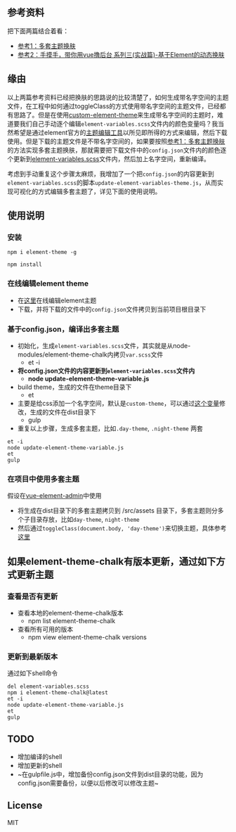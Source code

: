 ## 参考资料
把下面两篇结合着看：
- [参考1：多套主题换肤](https://panjiachen.gitee.io/vue-element-admin-site/zh/guide/advanced/theme.html#多套主题换肤)
- [参考2：手摸手，带你用vue撸后台 系列三(实战篇)-基于Element的动态换肤](https://juejin.im/post/593121aa0ce4630057f70d35)


## 缘由
以上两篇参考资料已经把换肤的思路说的比较清楚了，如何生成带名字空间的主题文件，在工程中如何通过toggleClass的方式使用带名字空间的主题文件，已经都有思路了。但是在使用[custom-element-theme](https://github.com/yangguichun/custom-element-theme)来生成带名字空间的主题时，难道要我们自己手动逐个编辑`element-variables.scss`文件内的颜色变量吗？我当然希望是通过element官方的[主题编辑工具](https://element.eleme.cn/#/zh-CN/theme)以所见即所得的方式来编辑，然后下载使用。但是下载的主题文件是不带名字空间的，如果要按照[参考1：多套主题换肤](https://panjiachen.gitee.io/vue-element-admin-site/zh/guide/advanced/theme.html#多套主题换肤)的方法实现多套主题换肤，那就需要把下载文件中的`config.json`文件内的颜色逐个更新到[element-variables.scss](https://github.com/yangguichun/custom-element-theme/blob/master/element-variables.scss)文件内，然后加上名字空间，重新编译。

考虑到手动重复这个步骤太麻烦，我增加了一个把`config.json`的内容更新到`element-variables.scss`的脚本`update-element-variables-theme.js`，从而实现可视化的方式编辑多套主题了，详见下面的使用说明。


## 使用说明
### 安装
```shell
npm i element-theme -g

npm install
```

### 在线编辑element theme
- 在[这里](https://element.eleme.cn/#/zh-CN/theme)在线编辑element主题
- 下载，并将下载的文件中的`config.json`文件拷贝到当前项目根目录下

### 基于config.json，编译出多套主题
- 初始化，生成`element-variables.scss`文件，其实就是从node-modules/element-theme-chalk内拷贝`var.scss`文件
  - et -i
- **将config.json文件的内容更新到`element-variables.scss`文件内**  
  - **node update-element-theme-variable.js**
- build theme，生成的文件在theme目录下
  - et
- 主要是给css添加一个名字空间，默认是`custom-theme`，可以通过[这个变量](https://github.com/yangguichun/custom-element-theme/blob/master/gulpfile.js#L6)修改，生成的文件在dist目录下
  - gulp
- 重复以上步骤，生成多套主题，比如`.day-theme`, `.night-theme` 两套

```shell
et -i
node update-element-theme-variable.js
et
gulp
```

### 在项目中使用多套主题
假设在[vue-element-admin](https://github.com/yangguichun/vue-element-admin)中使用
- 将生成在dist目录下的多套主题拷贝到 /src/assets 目录下，多套主题则分多个子目录存放，比如`day-theme`, `night-theme`
- 然后通过`toggleClass(document.body, 'day-theme')`来切换主题，具体参考[这里](https://github.com/yangguichun/vue-element-admin/blob/master/src/views/theme/index.vue#L97)


## 如果element-theme-chalk有版本更新，通过如下方式更新主题
### 查看是否有更新
- 查看本地的element-theme-chalk版本
  - npm list element-theme-chalk
- 查看所有可用的版本
  - npm view element-theme-chalk versions
### 更新到最新版本
通过如下shell命令
```shell
del element-variables.scss
npm i element-theme-chalk@latest
et -i
node update-element-theme-variable.js
et
gulp
```

## TODO
- 增加编译的shell
- 增加更新的shell
- ~在gulpfile.js中，增加备份config.json文件到dist目录的功能，因为config.json需要备份，以便以后修改可以修改主题~
## License
MIT
